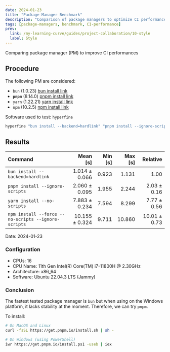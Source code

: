 ```yaml
---
date: 2024-01-23
title: "Package Manager Benchmark"
description: "Comparison of package managers to optimize CI performance."
tags: [package-managers, benchmark, CI-performance]
prev:
  link: /my-learning-curve/guides/project-collaboration/10-style
  label: Style
---
```


Comparing package manager (PM) to improve CI performances

## Procedure

The following PM are considered:

- `bun` (1.0.23) [bun install link](https://bun.sh/docs/installation)
- **`pnpm`** (8.14.0) [pnpm install link](https://pnpm.io/installation)
- `yarn` (1.22.21) [yarn install link](https://classic.yarnpkg.com/en/docs/install)
- `npm` (10.2.5) [npm install link](https://docs.npmjs.com/downloading-and-installing-node-js-and-npm)

Software used to test: `hyperfine`

```sh
hyperfine "bun install --backend=hardlink" "pnpm install --ignore-scripts" "yarn install --no-scripts" "npm install --force --no-scripts --ignore-scripts" --warmup=4 --prepare="rm -rf node_modules" --cleanup="rm -rf node_modules" --export-markdown="package-manager-benchmark.md"
```

## Results

| Command                                             |       Mean [s] | Min [s] | Max [s] |     Relative |
| :-------------------------------------------------- | -------------: | ------: | ------: | -----------: |
| `bun install --backend=hardlink`                    |  1.014 ± 0.066 |   0.923 |   1.131 |         1.00 |
| `pnpm install --ignore-scripts`                     |  2.060 ± 0.095 |   1.955 |   2.244 |  2.03 ± 0.16 |
| `yarn install --no-scripts`                         |  7.883 ± 0.234 |   7.594 |   8.299 |  7.77 ± 0.56 |
| `npm install --force --no-scripts --ignore-scripts` | 10.155 ± 0.324 |   9.711 |  10.860 | 10.01 ± 0.73 |

Date: 2024-01-23

### Configuration

- CPUs: 16
- CPU Name: 11th Gen Intel(R) Core(TM) i7-11800H @ 2.30GHz
- Architecture: x86_64
- Software: Ubuntu 22.04.3 LTS (Jammy)

### Conclusion

The fastest tested package manager is `bun` but when using on the Windows
platform, it lacks stability at the moment.
Therefore, we can try `pnpm`.

To install:

```sh
# On MacOS and Linux
curl -fsSL https://get.pnpm.io/install.sh | sh -

# On Windows (using PowerShell)
iwr https://get.pnpm.io/install.ps1 -useb | iex
```
